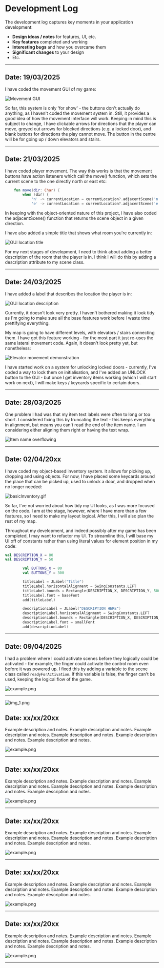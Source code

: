 # Development Log

The development log captures key moments in your application development:

- **Design ideas / notes** for features, UI, etc.
- **Key features** completed and working
- **Interesting bugs** and how you overcame them
- **Significant changes** to your design
- Etc.

---

## Date: 19/03/2025

I have coded the movement GUI of my game:

![Movement GUI](images/movementGUI.png)

So far, this system is only 'for show' - the buttons don't actually do anything, as I haven't coded the movement system in. Still, it provides a good idea of how the movement interface will work. Keeping in mind this is subject to change, I have clickable arrows for directions that the player can move, greyed out arrows for blocked directions (e.g. a locked door), and blank buttons for directions the play cannot move. The button in the centre will be for going up / down elevators and stairs.

---

## Date: 21/03/2025

I have coded player movement. The way this works is that the movement buttons have action listeners which call the move() function, which sets the current scene to the one directly north or east etc:
```kotlin
    fun move(dir: Char) {
        when (dir) {
            'n' -> currentLocation = currentLocation?.adjacentScene('n') // Nullable as buttons disabled
            'e' -> currentLocation = currentLocation?.adjacentScene('e')
```
In keeping with the object-oriented nature of this project, I have also coded the adjacentScene() function that returns the scene object in a given direction.

I have also added a simple title that shows what room you're currently in:

![GUI location title](images/roomTitleLabel.png)

For my next stages of development, I need to think about adding a better description of the room that the player is in. I think I will do this by adding a description attribute to my scene class.


---

## Date: 24/03/2025

I have added a label that describes the location the player is in:

![GUI location description](images/sceneDescription.png)

Currently, it doesn't look very pretty. I haven't bothered making it look tidy as I'm going to make sure all the base features work before I waste time prettifying everything.

My map is going to have different levels, with elevators / stairs connecting them. I have got this feature working - for the most part it just re-uses the same lateral movement code. Again, it doesn't look pretty yet, but nonetheless:

![Elevator movement demonstration](images/elevator.gif)

I have started work on a system for unlocking locked doors - currently, I've coded a way to lock them on initialisation, and I've added an UNLOCK button to the GUI - but once I get inventory items working (which I will start work on next), I will make keys / keycards specific to certain doors.

---

## Date: 28/03/2025

One problem I had was that my item text labels were often to long or too short. I considered fixing this by truncating the text - this keeps everything in alignment, but means you can't read the end of the item name. I am considering either aligning them right or having the text wrap.

![Item name overflowing](images/overFlowItemName.png)

---

## Date: 02/04/20xx

I have coded my object-based inventory system. It allows for picking up, dropping and using objects. For now, I have placed some keycards around the place that can be picked up, used to unlock a door, and dropped when no longer needed:

![basicInventory.gif](images/basicInventory.gif)

So far, I've not worried about how tidy my UI looks, as I was more focused on the code. I am at the stage, however, where I have more than a few features, so I need to make my layout logical. After this, I will also plan the rest of my map. 

Throughout my development, and indeed possibly after my game has been completed, I may want to refactor my UI. To streamline this, I will base my UI off of constants rather than using literal values for element position in my code:
```kotlin
val DESCRIPTION_X = 80
val DESCRIPTION_Y = 50

        val BUTTONS_X = 80
        val BUTTONS_Y = 300

        titleLabel = JLabel("Title")
        titleLabel.horizontalAlignment = SwingConstants.LEFT
        titleLabel.bounds = Rectangle(DESCRIPTION_X, DESCRIPTION_Y, 500, 100)
        titleLabel.font = baseFont
        add(titleLabel)

        descriptionLabel = JLabel("DESCRIPTION HERE")
        descriptionLabel.horizontalAlignment = SwingConstants.LEFT
        descriptionLabel.bounds = Rectangle(DESCRIPTION_X, DESCRIPTION_Y + 50, 500, 100)
        descriptionLabel.font = smallFont
        add(descriptionLabel)
```

---

## Date: 09/04/2025

I had a problem where I could activate scenes before they logically could be activated - for example, the finger could activate the control room even before it was powered up. I fixed this by adding a variable to the scene class called `readyForActivation`. If this variable is false, the finger can't be used, keeping the logical flow of the game. 

![example.png](screenshots/example.png)

---


![img_1.png](img_1.png)

## Date: xx/xx/20xx

Example description and notes. Example description and notes. Example description and notes. Example description and notes. Example description and notes. Example description and notes.

![example.png](screenshots/example.png)

---


## Date: xx/xx/20xx

Example description and notes. Example description and notes. Example description and notes. Example description and notes. Example description and notes. Example description and notes.

![example.png](screenshots/example.png)

---


## Date: xx/xx/20xx

Example description and notes. Example description and notes. Example description and notes. Example description and notes. Example description and notes. Example description and notes.

![example.png](screenshots/example.png)

---


## Date: xx/xx/20xx

Example description and notes. Example description and notes. Example description and notes. Example description and notes. Example description and notes. Example description and notes.

![example.png](screenshots/example.png)

---

## Date: xx/xx/20xx

Example description and notes. Example description and notes. Example description and notes. Example description and notes. Example description and notes. Example description and notes.

![example.png](screenshots/example.png)

---


